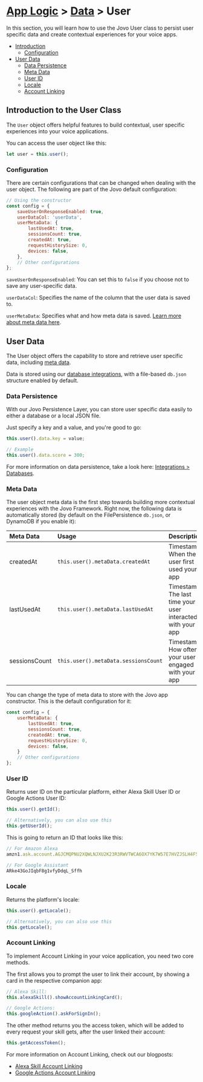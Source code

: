 # [App Logic](../) > [Data](./README.md) > User

In this section, you will learn how to use the Jovo User class to persist user specific data and create contextual experiences for your voice apps.

* [Introduction](#introduction-to-the-user-class)
  * [Configuration](#configuration)
* [User Data](#user-data)
  * [Data Persistence](#data-persistence)
  * [Meta Data](#meta-data)
  * [User ID](#user-id)
  * [Locale](#locale)
  * [Account Linking](#account-linking)


## Introduction to the User Class

The `User` object offers helpful features to build contextual, user specific experiences into your voice applications.

You can access the user object like this:

```javascript
let user = this.user();
```

### Configuration

There are certain configurations that can be changed when dealing with the user object. The following are part of the Jovo default configuration:

```javascript
// Using the constructor
const config = {
    saveUserOnResponseEnabled: true,
    userDataCol: 'userData',
    userMetaData: {
        lastUsedAt: true,
        sessionsCount: true,
        createdAt: true,
        requestHistorySize: 0,
        devices: false,
    },
    // Other configurations
};
```
`saveUserOnResponseEnabled`: You can set this to `false` if you choose not to save any user-specific data.

`userDataCol`: Specifies the name of the column that the user data is saved to.

`userMetaData`: Specifies what and how meta data is saved. [Learn more about meta data here](#meta-data).


## User Data

The User object offers the capability to store and retrieve user specific data, including [meta data](#meta-data).

Data is stored using our [database integrations](../../06_integrations/databases './databases'), with a file-based `db.json` structure enabled by default.


### Data Persistence

With our Jovo Persistence Layer, you can store user specific data easily to either a database or a local JSON file.

Just specify a key and a value, and you're good to go: 

```javascript
this.user().data.key = value;

// Example
this.user().data.score = 300;
```

For more information on data persistence, take a look here: [Integrations > Databases](../../06_integrations/databases './databases').


### Meta Data

The user object meta data is the first step towards building more contextual experiences with the Jovo Framework. Right now, the following data is automatically stored (by default on the FilePersistence `db.json`, or DynamoDB if you enable it):

Meta Data | Usage | Description
:--- | :--- | :---
createdAt | `this.user().metaData.createdAt` | Timestamp: When the user first used your app
lastUsedAt | `this.user().metaData.lastUsedAt` | Timestamp: The last time your user interacted with your app
sessionsCount | `this.user().metaData.sessionsCount` | Timestamp: How often your user engaged with your app


You can change the type of meta data to store with the Jovo app constructor. This is the default configuration for it:

```javascript
const config = {
    userMetaData: {
        lastUsedAt: true,
        sessionsCount: true,
        createdAt: true,
        requestHistorySize: 0,
        devices: false,
    }
    // Other configurations
};

```

### User ID

Returns user ID on the particular platform, either Alexa Skill User ID or Google Actions User ID:

```javascript
this.user().getId();

// Alternatively, you can also use this
this.getUserId();
```

This is going to return an ID that looks like this:

```js
// For Amazon Alexa
amzn1.ask.account.AGJCMQPNU2XQWLNJXU2K23R3RWVTWCA6OX7YK7W57E7HVZJSLH4F5U2JOLYELR4PSDSFGSDSD32YHMRG36CUUAY3G5QI5QFNDZ44V5RG6SBN3GUCNTRHAVT5DSDSD334e34I37N3MP2GDCHO7LL2JL2LVN6UFJ6Q2GEVVKL5HNHOWBBD7ZQDQYWNHYR2BPPWJPTBPBXPIPBVFXA

// For Google Assistant
ARke43GoJIqbF8g1vfyDdqL_Sffh
```

### Locale

Returns the platform's locale:

```javascript
this.user().getLocale();

// Alternatively, you can also use this
this.getLocale();
```

### Account Linking

To implement Account Linking in your voice application, you need two core methods.

The first allows you to prompt the user to link their account, by showing a card in the respective companion app:
```javascript
// Alexa Skill:
this.alexaSkill().showAccountLinkingCard();

// Google Actions:
this.googleAction().askForSignIn();
```

The other method returns you the access token, which will be added to every request your skill gets, after the user linked their account:
```javascript
this.getAccessToken();
```

For more information on Account Linking, check out our blogposts:
* [Alexa Skill Account Linking](https://www.jovo.tech/blog/alexa-account-linking-auth0/)
* [Google Actions Account Linking](https://www.jovo.tech/blog/google-action-account-linking-auth0/)

<!--[metadata]: {"title": "User Class", 
                "description": "Learn how to use the Jovo User class for contextual voice experiences in your Alexa Skills and Google Actions.",
                "activeSections": ["logic", "data", "user"],
                "expandedSections": "logic",
                "inSections": "logic",
                "breadCrumbs": {"Docs": "framework/docs",
				"App Logic": "framework/docs/app-logic",
                                "Data": "framework/docs/data",
				"User": ""
                                },
		"commentsID": "framework/docs/data/user"
                }-->
